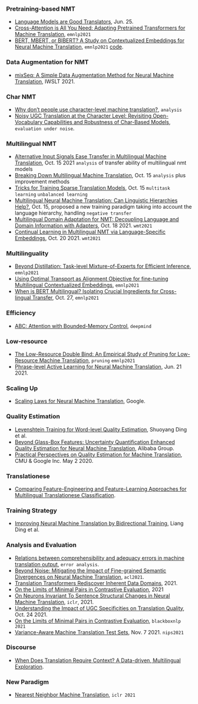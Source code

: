 ### Pretraining-based NMT

- [Language Models are Good Translators](https://arxiv.org/pdf/2106.13627.pdf), Jun. 25.
- [Cross-Attention is All You Need: Adapting Pretrained Transformers for Machine Translation](https://aclanthology.org/2021.emnlp-main.132.pdf), `emnlp2021`
- [BERT, MBERT, or BIBERT? A Study on Contextualized Embeddings for Neural Machine Translation](https://aclanthology.org/2021.emnlp-main.534.pdf), `emnlp2021` [code](https://github.com/fe1ixxu/BiBERT).

### Data Augmentation for NMT

- [mixSeq: A Simple Data Augmentation Method for Neural Machine Translation](https://aclanthology.org/2021.iwslt-1.23.pdf), IWSLT 2021.

### Char NMT

- [Why don’t people use character-level machine translation?](https://arxiv.org/pdf/2110.08191.pdf), `analysis`
- [Noisy UGC Translation at the Character Level: Revisiting Open-Vocabulary Capabilities and Robustness of Char-Based Models](https://arxiv.org/pdf/2110.12552.pdf), `evaluation under noise`.

### Multilingual NMT

- [Alternative Input Signals Ease Transfer in Multilingual Machine Translation](https://arxiv.org/pdf/2110.07804.pdf), Oct. 15 2021 `analysis` of transfer ability of multilingual nmt models
- [Breaking Down Multilingual Machine Translation](https://arxiv.org/pdf/2110.08130.pdf), Oct. 15 `analysis` plus improvement methods
- [Tricks for Training Sparse Translation Models](https://arxiv.org/pdf/2110.08246.pdf), Oct. 15 `multitask learning` `unbalanced learning`
- [Multilingual Neural Machine Translation: Can Linguistic Hierarchies Help?](https://arxiv.org/pdf/2110.07816.pdf), Oct. 15, proposed a new training paradigm taking into account the language hierarchy, handling `negative transfer`
- [Multilingual Domain Adaptation for NMT: Decoupling Language and Domain Information with Adapters](https://arxiv.org/abs/2110.09574), Oct. 18 2021. `wmt2021`
- [Continual Learning in Multilingual NMT via Language-Specific Embeddings](https://arxiv.org/abs/2110.10478), Oct. 20 2021. `wmt2021`

### Multilinguality

- [Beyond Distillation: Task-level Mixture-of-Experts for Efficient Inference](https://arxiv.org/pdf/2110.03742.pdf), `emnlp2021`
- [Using Optimal Transport as Alignment Objective for fine-tuning Multilingual Contextualized Embeddings](https://arxiv.org/pdf/2110.02887.pdf), `emnlp2021`
- [When is BERT Multilingual? Isolating Crucial Ingredients for Cross-lingual Transfer](https://arxiv.org/pdf/2110.14782.pdf), Oct. 27, `emnlp2021`

### Efficiency

- [ABC: Attention with Bounded-Memory Control](https://arxiv.org/pdf/2110.02488.pdf), `deepmind`

### Low-resource

- [The Low-Resource Double Bind: An Empirical Study of Pruning for Low-Resource Machine Translation](https://arxiv.org/pdf/2110.03036.pdf), `pruning` `emnlp2021`
- [Phrase-level Active Learning for Neural Machine Translation](https://arxiv.org/abs/2106.11375#), Jun. 21 2021.

### Scaling Up

- [Scaling Laws for Neural Machine Translation](https://arxiv.org/pdf/2109.07740.pdf), Google.

### Quality Estimation

- [Levenshtein Training for Word-level Quality Estimation](https://arxiv.org/pdf/2109.05611.pdf), Shuoyang Ding et al.
- [Beyond Glass-Box Features: Uncertainty Quantification Enhanced Quality Estimation for Neural Machine Translation](https://arxiv.org/pdf/2109.07141.pdf), Alibaba Group.
- [Practical Perspectives on Quality Estimation for Machine Translation](https://arxiv.org/pdf/2005.03519.pdf), CMU & Google Inc. May 2 2020.

### Translationese

- [Comparing Feature-Engineering and Feature-Learning Approaches for Multilingual Translationese Classification](https://arxiv.org/pdf/2109.07604.pdf).

### Training Strategy

- [Improving Neural Machine Translation by Bidirectional Training](https://arxiv.org/pdf/2109.07780.pdf), Liang Ding et al.

### Analysis and Evaluation

- [Relations between comprehensibility and adequacy errors in machine translation output](https://aclanthology.org/2020.conll-1.19.pdf), `error analysis`.
- [Beyond Noise: Mitigating the Impact of Fine-grained Semantic Divergences on Neural Machine Translation](https://aclanthology.org/2021.acl-long.562.pdf), `acl2021`.
- [Translation Transformers Rediscover Inherent Data Domains](https://arxiv.org/pdf/2109.07864.pdf), 2021.
- [On the Limits of Minimal Pairs in Contrastive Evaluation](https://arxiv.org/pdf/2109.07465.pdf), 2021
- [On Neurons Invariant To Sentence Structural Changes in Neural Machine Translation](https://arxiv.org/pdf/2110.03067.pdf), `iclr`, 2021.
- [Understanding the Impact of UGC Specificities on Translation Quality](https://arxiv.org/pdf/2110.12551.pdf), Oct. 24 2021.
- [On the Limits of Minimal Pairs in Contrastive Evaluation](https://aclanthology.org/2021.blackboxnlp-1.5.pdf), `blackboxnlp 2021`
- [Variance-Aware Machine Translation Test Sets](https://arxiv.org/pdf/2111.04079.pdf), Nov. 7 2021. `nips2021`

### Discourse

- [When Does Translation Require Context? A Data-driven, Multilingual Exploration](https://arxiv.org/pdf/2109.07446.pdf).

### New Paradigm

- [Nearest Neighbor Machine Translation](https://arxiv.org/pdf/2010.00710.pdf), `iclr 2021`
